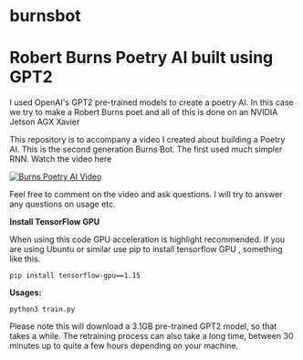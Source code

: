 # burnsbot
# Robert Burns Poetry AI built using GPT2

I used OpenAI's GPT2 pre-trained models to create a poetry AI. In this case we try to make a  Robert Burns poet and all of this is done on an NVIDIA Jetson AGX Xavier

This repository is to accompany a video I created about building a Poetry AI. This is the second generation Burns Bot. The first used much simpler RNN. Watch the video here


[![Burns Poetry AI Video](https://img.youtube.com/vi/LjkubM5IIos/0.jpg)](https://www.youtube.com/watch?v=LjkubM5IIos)

Feel free to comment on the video and ask questions. I will try to answer any questions on usage etc. 

**Install TensorFlow GPU**

When using this code GPU acceleration is highlight recommended.  If you are using Ubuntu or similar use pip to install tensorflow GPU , something like this. 

`pip install tensorflow-gpu==1.15`

**Usages:**

`python3 train.py`

Please note this will download a 3.1GB pre-trained GPT2 model, so that takes a while. The retraining process can also take a long time, between 30 minutes up to quite a few hours depending on your machine. 



